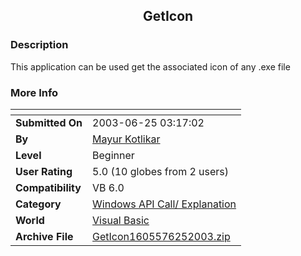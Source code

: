 ﻿<div align="center">

## GetIcon


</div>

### Description

This application can be used get the associated icon of any .exe file
 
### More Info
 


<span>             |<span>
---                |---
**Submitted On**   |2003-06-25 03:17:02
**By**             |[Mayur Kotlikar](https://github.com/Planet-Source-Code/PSCIndex/blob/master/ByAuthor/mayur-kotlikar.md)
**Level**          |Beginner
**User Rating**    |5.0 (10 globes from 2 users)
**Compatibility**  |VB 6\.0
**Category**       |[Windows API Call/ Explanation](https://github.com/Planet-Source-Code/PSCIndex/blob/master/ByCategory/windows-api-call-explanation__1-39.md)
**World**          |[Visual Basic](https://github.com/Planet-Source-Code/PSCIndex/blob/master/ByWorld/visual-basic.md)
**Archive File**   |[GetIcon1605576252003\.zip](https://github.com/Planet-Source-Code/mayur-kotlikar-geticon__1-46426/archive/master.zip)








